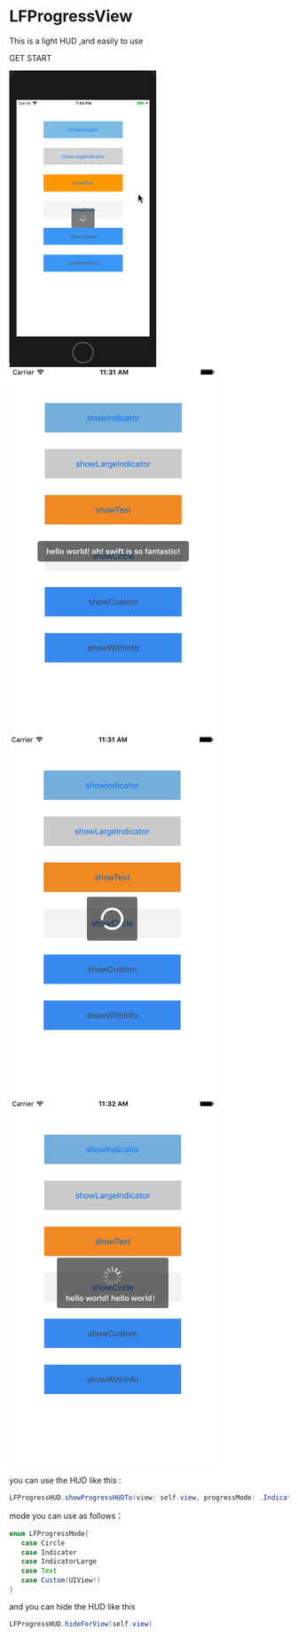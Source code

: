 # LFProgressView

This is a light HUD ,and easily to use

GET START

![](https://github.com/mlf2020/LFProgressView/blob/master/hud.gif)
 ![LFProgressView](https://github.com/mlf2020/LFProgressView/blob/master/Snip20160608_20.png)![LFProgressView](https://github.com/mlf2020/LFProgressView/blob/master/Snip20160608_21.png)![LFProgressView](https://github.com/mlf2020/LFProgressView/blob/master/Snip20160608_22.png)
 
 you can use the HUD like this :
 
```java 
LFProgressHUD.showProgressHUDTo(view: self.view, progressMode: .Indicater) 
```
mode you can use as follows：
 
 ```java 
 enum LFProgressMode{
    case Circle
    case Indicater
    case IndicatorLarge
    case Text
    case Custom(UIView!)
}
```

and you can hide the HUD like this 

```java
LFProgressHUD.hideForView(self.view)
```


